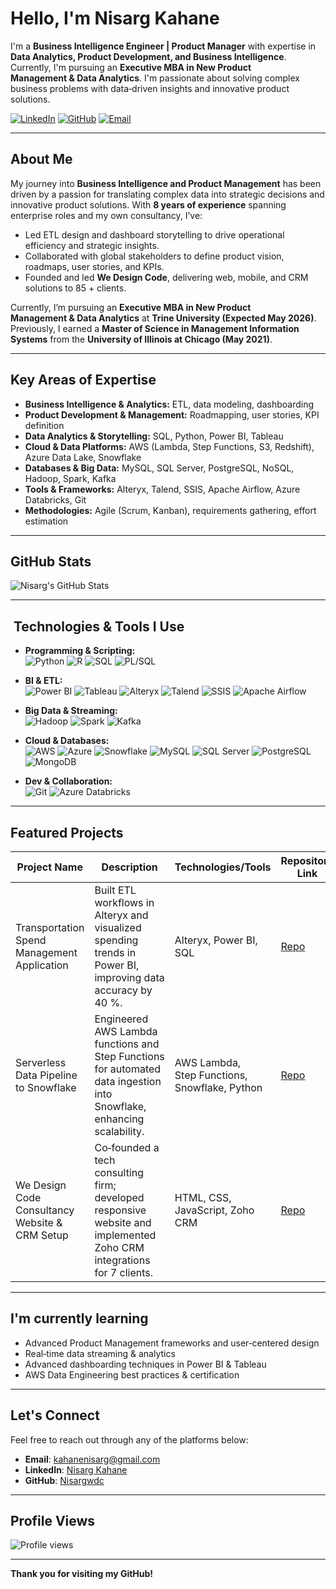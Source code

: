 # Hello, I'm Nisarg Kahane

I'm a **Business Intelligence Engineer | Product Manager** with expertise in **Data Analytics, Product Development, and Business Intelligence**. Currently, I'm pursuing an **Executive MBA in New Product Management & Data Analytics**. I'm passionate about solving complex business problems with data‑driven insights and innovative product solutions.

[![LinkedIn](https://img.shields.io/badge/linkedin-%230077B5.svg?style=for-the-badge&logo=linkedin&logoColor=white)](https://www.linkedin.com/in/nisarg-kahane/) [![GitHub](https://img.shields.io/badge/github-%23121011.svg?style=for-the-badge&logo=github&logoColor=white)](https://github.com/Nisargwdc) [![Email](https://img.shields.io/badge/Email-D14836?style=for-the-badge&logo=gmail&logoColor=white)](mailto:kahanenisarg@gmail.com)

---

## About Me

My journey into **Business Intelligence and Product Management** has been driven by a passion for translating complex data into strategic decisions and innovative product solutions. With **8 years of experience** spanning enterprise roles and my own consultancy, I’ve:

- Led ETL design and dashboard storytelling to drive operational efficiency and strategic insights.  
- Collaborated with global stakeholders to define product vision, roadmaps, user stories, and KPIs.  
- Founded and led **We Design Code**, delivering web, mobile, and CRM solutions to 85 + clients.  

Currently, I’m pursuing an **Executive MBA in New Product Management & Data Analytics** at **Trine University (Expected May 2026)**. Previously, I earned a **Master of Science in Management Information Systems** from the **University of Illinois at Chicago (May 2021)**.

---

## Key Areas of Expertise

- **Business Intelligence & Analytics:** ETL, data modeling, dashboarding  
- **Product Development & Management:** Roadmapping, user stories, KPI definition  
- **Data Analytics & Storytelling:** SQL, Python, Power BI, Tableau  
- **Cloud & Data Platforms:** AWS (Lambda, Step Functions, S3, Redshift), Azure Data Lake, Snowflake  
- **Databases & Big Data:** MySQL, SQL Server, PostgreSQL, NoSQL, Hadoop, Spark, Kafka  
- **Tools & Frameworks:** Alteryx, Talend, SSIS, Apache Airflow, Azure Databricks, Git  
- **Methodologies:** Agile (Scrum, Kanban), requirements gathering, effort estimation  

---

## GitHub Stats

![Nisarg's GitHub Stats](https://github-readme-stats.vercel.app/api?username=Nisargwdc&show_icons=true&hide_title=true&count_private=true&theme=radical)

---

## ️ Technologies & Tools I Use

- **Programming & Scripting:**  
  ![Python](https://img.shields.io/badge/Python-3776AB?style=for-the-badge&logo=python&logoColor=white) ![R](https://img.shields.io/badge/R-276DC3?style=for-the-badge&logo=r&logoColor=white) ![SQL](https://img.shields.io/badge/SQL-4479A1?style=for-the-badge&logo=sql&logoColor=white) ![PL/SQL](https://img.shields.io/badge/PL--SQL-08457E?style=for-the-badge&logo=oracle&logoColor=white)

- **BI & ETL:**  
  ![Power BI](https://img.shields.io/badge/PowerBI-F2C811?style=for-the-badge&logo=power-bi&logoColor=white) ![Tableau](https://img.shields.io/badge/Tableau-E97627?style=for-the-badge&logo=tableau&logoColor=white) ![Alteryx](https://img.shields.io/badge/Alteryx-26478C?style=for-the-badge&logo=alteryx&logoColor=white) ![Talend](https://img.shields.io/badge/Talend-0073C7?style=for-the-badge&logo=talend&logoColor=white) ![SSIS](https://img.shields.io/badge/SSIS-0078D6?style=for-the-badge&logo=microsoft-sql-server-integration-services&logoColor=white) ![Apache Airflow](https://img.shields.io/badge/Airflow-017CEE?style=for-the-badge&logo=apache-airflow&logoColor=white)

- **Big Data & Streaming:**  
  ![Hadoop](https://img.shields.io/badge/Hadoop-66CCFF?style=for-the-badge&logo=apache-hadoop&logoColor=000000) ![Spark](https://img.shields.io/badge/Spark-E25A1C?style=for-the-badge&logo=apache-spark&logoColor=white) ![Kafka](https://img.shields.io/badge/Kafka-231F20?style=for-the-badge&logo=apache-kafka&logoColor=white)

- **Cloud & Databases:**  
  ![AWS](https://img.shields.io/badge/AWS-232F3E?style=for-the-badge&logo=amazon-aws&logoColor=white) ![Azure](https://img.shields.io/badge/Azure-0089D6?style=for-the-badge&logo=microsoft-azure&logoColor=white) ![Snowflake](https://img.shields.io/badge/Snowflake-2482CE?style=for-the-badge&logo=snowflake&logoColor=white) ![MySQL](https://img.shields.io/badge/MySQL-00758F?style=for-the-badge&logo=mysql&logoColor=white) ![SQL Server](https://img.shields.io/badge/SQL_Server-CC2927?style=for-the-badge&logo=microsoft-sql-server&logoColor=white) ![PostgreSQL](https://img.shields.io/badge/PostgreSQL-336791?style=for-the-badge&logo=postgresql&logoColor=white) ![MongoDB](https://img.shields.io/badge/MongoDB-47A248?style=for-the-badge&logo=mongodb&logoColor=white)

- **Dev & Collaboration:**  
  ![Git](https://img.shields.io/badge/Git-F05033?style=for-the-badge&logo=git&logoColor=white) ![Azure Databricks](https://img.shields.io/badge/Databricks-FF2C2C?style=for-the-badge&logo=databricks&logoColor=white)

---

## Featured Projects

| Project Name                                  | Description                                                                                                         | Technologies/Tools                                  | Repository Link                                                          |
|-----------------------------------------------|---------------------------------------------------------------------------------------------------------------------|-----------------------------------------------------|---------------------------------------------------------------------------|
| Transportation Spend Management Application   | Built ETL workflows in Alteryx and visualized spending trends in Power BI, improving data accuracy by 40 %.         | Alteryx, Power BI, SQL                              | [Repo](https://github.com/Nisargwdc/transportation-spend-management)      |
| Serverless Data Pipeline to Snowflake         | Engineered AWS Lambda functions and Step Functions for automated data ingestion into Snowflake, enhancing scalability. | AWS Lambda, Step Functions, Snowflake, Python       | [Repo](https://github.com/Nisargwdc/serverless-data-pipeline)             |
| We Design Code Consultancy Website & CRM Setup | Co‑founded a tech consulting firm; developed responsive website and implemented Zoho CRM integrations for 7 clients. | HTML, CSS, JavaScript, Zoho CRM                     | [Repo](https://github.com/Nisargwdc/wedesigncode-website)                 |

---

## I'm currently learning

- Advanced Product Management frameworks and user‑centered design  
- Real‑time data streaming & analytics  
- Advanced dashboarding techniques in Power BI & Tableau  
- AWS Data Engineering best practices & certification  

---

## Let's Connect

Feel free to reach out through any of the platforms below:

- **Email**: [kahanenisarg@gmail.com](mailto:kahanenisarg@gmail.com)  
- **LinkedIn**: [Nisarg Kahane](https://www.linkedin.com/in/nisarg-kahane/)  
- **GitHub**: [Nisargwdc](https://github.com/Nisargwdc)

---

## Profile Views

![Profile views](https://komarev.com/ghpvc/?username=Nisargwdc&color=brightgreen)

---

**Thank you for visiting my GitHub!**
